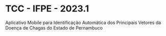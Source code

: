 # TCC - IFPE - 2023.1
Aplicativo Mobile para Identificação Automática dos Principais Vetores da Doença de Chagas do Estado de
Pernambuco
